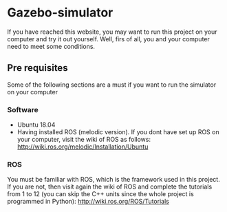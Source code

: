 # Gazebo-simulator

If you have reached this website, you may want to run this project on your computer and try it out yourself. Well, firs of all, you and your computer need to meet some conditions.

## Pre requisites

Some of the following sections are a must if you want to run the simulator on your computer

### Software

* Ubuntu 18.04
* Having installed ROS (melodic version). If you dont have set up ROS on your computer, visit the wiki of ROS as follows: <http://wiki.ros.org/melodic/Installation/Ubuntu>

### ROS

You must be familiar with ROS, which is the framework used in this project. If you are not, then visit again the wiki of ROS and complete the tutorials from 1 to 12 (you can skip the C++ units since the whole project is programmed in Python): <http://wiki.ros.org/ROS/Tutorials>

